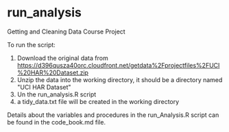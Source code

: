 run_analysis
============

Getting and Cleaning Data Course Project

To run the script:

1. Download the original data from https://d396qusza40orc.cloudfront.net/getdata%2Fprojectfiles%2FUCI%20HAR%20Dataset.zip 
2. Unzip the data into the working directory, it should be a directory named "UCI HAR Dataset"
3. Un the run_analysis.R script
4. a tidy_data.txt file will be created in the working directory  


Details about the variables and procedures in the run_Analysis.R script can be found in the code_book.md file.